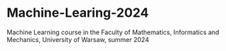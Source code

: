 # Machine-Learing-2024
Machine Learning course in the Faculty of Mathematics, Informatics and Mechanics, University of Warsaw, summer 2024
